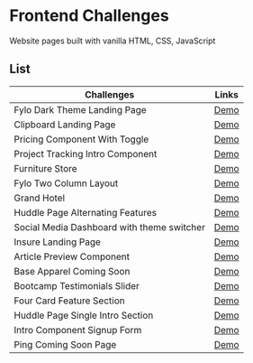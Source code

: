 # Frontend Challenges

Website pages built with vanilla HTML, CSS, JavaScript

## List

| Challenges                                    | Links                                                                                                                         |
| -----------------------------------           | ----------------------------------------------------------------------------------------------------------------              |
| Fylo Dark Theme Landing Page                  | [Demo](https://frontend-challenges.mahesh-yadav.vercel.app/fylo-dark-theme-landing-page/index.html)                           |
| Clipboard Landing Page                        | [Demo](https://frontend-challenges.mahesh-yadav.vercel.app/clipboard-landing-page/index.html)                                 |
| Pricing Component With Toggle                 | [Demo](https://frontend-challenges.mahesh-yadav.vercel.app/pricing-component-with-toggle/index.html)                          |
| Project Tracking Intro Component              | [Demo](https://frontend-challenges.mahesh-yadav.vercel.app/project-tracking-intro-component/index.html)                       |
| Furniture Store                               | [Demo](https://frontend-challenges.mahesh-yadav.vercel.app/furniture-store/index.html)                                        |
| Fylo Two Column Layout                        | [Demo](https://frontend-challenges.mahesh-yadav.vercel.app/fylo-two-column-layout/index.html)                                 |
| Grand Hotel                                   | [Demo](https://frontend-challenges.mahesh-yadav.vercel.app/grand-hotel/index.html)                                            |
| Huddle Page Alternating Features              | [Demo](https://frontend-challenges.mahesh-yadav.vercel.app/huddle-landing-page-with-alternating-feature-blocks/index.html)    |
| Social Media Dashboard with theme switcher    | [Demo](https://frontend-challenges.mahesh-yadav.vercel.app/social-media-dashboard-with-theme-switcher/index.html)             |
| Insure Landing Page                           | [Demo](https://frontend-challenges.mahesh-yadav.vercel.app/insure-landing-page/index.html)                                    |
| Article Preview Component                     | [Demo](https://frontend-challenges.mahesh-yadav.vercel.app/article-preview-component/index.html)                              |
| Base Apparel Coming Soon                      | [Demo](https://frontend-challenges.mahesh-yadav.vercel.app/base-apparel-coming-soon/index.html)                               |
| Bootcamp Testimonials Slider                  | [Demo](https://frontend-challenges.mahesh-yadav.vercel.app/coding-bootcamp-testimonials-slider/index.html)                    |
| Four Card Feature Section                     | [Demo](https://frontend-challenges.mahesh-yadav.vercel.app/four-card-feature-section/index.html)                              |
| Huddle Page Single Intro Section              | [Demo](https://frontend-challenges.mahesh-yadav.vercel.app/huddle-landing-page-with-single-intro-section/index.html)          |
| Intro Component Signup Form                   | [Demo](https://frontend-challenges.mahesh-yadav.vercel.app/intro-component-with-signup-form/index.html)                       |
| Ping Coming Soon Page                         | [Demo](https://frontend-challenges.mahesh-yadav.vercel.app/ping-coming-soon-page/index.html)                                  |
